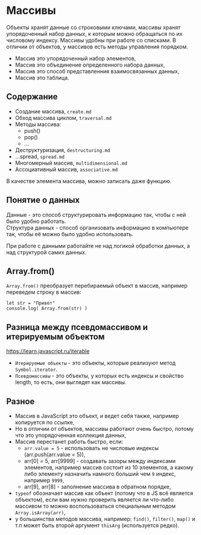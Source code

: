 # Массивы
Объекты хранят данные со строковыми ключами, массивы хранят упорядоченный набор данных, к которым можно обращаться по их числовому индексу. Массивы удобны при работе со списками. В отличии от объектов, у массивов есть методы управления порядком.

- Массив это упорядоченный набор элементов,
- Массив это объединение определенного набора данных,
- Массив это способ представленния взаимосвязанных данных,
- Массив это таблица.

## Содержание
- Создание массива, `create.md`
- Обход массива циклом, `traversal.md`
- Методы массива:
    - push()
    - pop()
    - ...
- Деструктуризация, `destructuring.md`
- ...spread, `spread.md`
- Многомерный массив, `multidimensional.md`
- Ассоциативный массив, `associative.md`

В качестве элемента массива, можно записать даже функцию.

## Понятие о данных
Данные - это способ структурировать информацию так, чтобы с ней было удобно работать.  
Структура данных - способ организовать информацию в компьютере так, чтобы её можно было удобно использовать.

При работе с данными работайте не над логикой обработки данных, а над структурой самих данных.

## Array.from()
`Array.from()` преобразует перебираемый объект в массив, например переведем строку в массив:

    let str = "Привет"
    console.log( Array.from(str) )

## Разница между псевдомассивом и итерируемым объектом
https://learn.javascript.ru/iterable
- `Итерируемые объекты` - это объекты, которые реализуют метод `Symbol.iterator`.
- `Псевдомассивы` - это объекты, у которых есть индексы и свойство length, то есть, они выглядят как массивы.

## Разное
- Массив в JavaScript это объект, и ведет себя также, например копируется по ссылке,
- Но в отличии от объектов, массивы работают очень быстро, потому что это упорядоченная коллекция данных,
- Массив перестанет работь быстро, если:
  - `arr.value = 5` - использовать не числовые индексы (arr.push(arr.value = 5)),
  - arr[0] = 5, arr[9999] - создавать зазоры между индексами элементов, например массив состоит из 10 элементов, а какому либо элементу назначить намного больший чем `9` индекс, например `9999`,
  - arr[9], arr[8] - заполнение массива в обратном порядке,
- `typeof` обозначает массив как объект (потому что в JS всё является объектом), если вам нужно проверить является ли что-либо массивом то можно воспользоваться специальным методом `Array.isArray(arr)`,
- у большинства методов массива, например: `find()`, `filter()`, `map()` и т.п может быть второй аргумент `thisArg` (используется редко).
